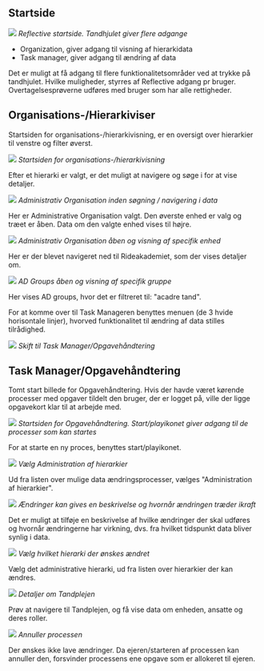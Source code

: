 ## Startside

![](./landing.png)
*Reflective startside. Tandhjulet giver flere adgange*

 - Organization, giver adgang til visning af hierarkidata
 - Task manager, giver adgang til ændring af data

Det er muligt at få adgang til flere funktionalitetsområder ved at trykke på
tandhjulet. Hvilke muligheder, styrres af Reflective adgang pr bruger.
Overtagelsesprøverne udføres med bruger som har alle rettigheder.

## Organisations-/Hierarkiviser

Startsiden for organisations-/hierarkivisning, er en oversigt over hierarkier
til venstre og filter øverst.

![](./hier1.png)
*Startsiden for organisations-/hierarkivisning*

Efter et hierarki er valgt, er det muligt at navigere og søge i for at vise
detaljer.

![](./hier2.png)
*Administrativ Organisation inden søgning / navigering i data*

Her er Administrative Organisation valgt. Den øverste enhed er valg og træet er
åben. Data om den valgte enhed vises til højre.

![](./hier3.png)
*Administrativ Organisation åben og visning af specifik enhed*

Her er der blevet navigeret ned til Rideakademiet, som der vises detaljer om.

![](./hier4.png)
*AD Groups åben og visning af specifik gruppe*

Her vises AD groups, hvor det er filtreret til: "acadre tand".

For at komme over til Task Manageren benyttes menuen (de 3 hvide horisontale
linjer), hvorved funktionalitet til ændring af data stilles tilrådighed.

![](./app-menu.png)
*Skift til Task Manager/Opgavehåndtering*

## Task Manager/Opgavehåndtering

Tomt start billede for Opgavehåndtering. Hvis der havde været kørende processer
med opgaver tildelt den bruger, der er logget på, ville der ligge opgavekort klar
til at arbejde med.

![](./task-arrow.png)
*Startsiden for Opgavehåndtering. Start/playikonet giver adgang til de processer som kan startes*

For at starte en ny proces, benyttes start/playikonet.

![](./task-unit-admin.png)
*Vælg Administration af hierarkier*

Ud fra listen over mulige data ændringsprocesser, vælges "Administration af
hierarkier".

![](./task-valid-time.png)
*Ændringer kan gives en beskrivelse og hvornår ændringen træder ikraft*

Det er muligt at tilføje en beskrivelse af hvilke ændringer der skal udføres og
hvornår ændringerne har virkning, dvs. fra hvilket tidspunkt data bliver synlig
i data.

![](./task-hier.png)
*Vælg hvilket hierarki der ønskes ændret*

Vælg det administrative hierarki, ud fra listen over hierarkier der kan ændres.

![](./task-details.png)
*Detaljer om Tandplejen*

Prøv at navigere til Tandplejen, og få vise data om enheden, ansatte og deres
roller.

![](./task-annuller.png)
*Annuller processen*

Der ønskes ikke lave ændringer. Da ejeren/starteren af processen kan annuller
den, forsvinder processens ene opgave som er allokeret til ejeren.
